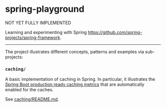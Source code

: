 # spring-playground

NOT YET FULLY IMPLEMENTED

Learning and experimenting with Spring <https://github.com/spring-projects/spring-framework>.

---

The project illustrates different concepts, patterns and examples via sub-projects:

### `caching/`

A basic implementation of caching in Spring. In particular, it illustrates the [Spring Boot production ready caching metrics](https://docs.spring.io/spring-boot/docs/current/reference/html/production-ready-features.html#production-ready-metrics-cache) 
that are automatically enabled for the caches.

See [caching/README.md](caching/README.md).
